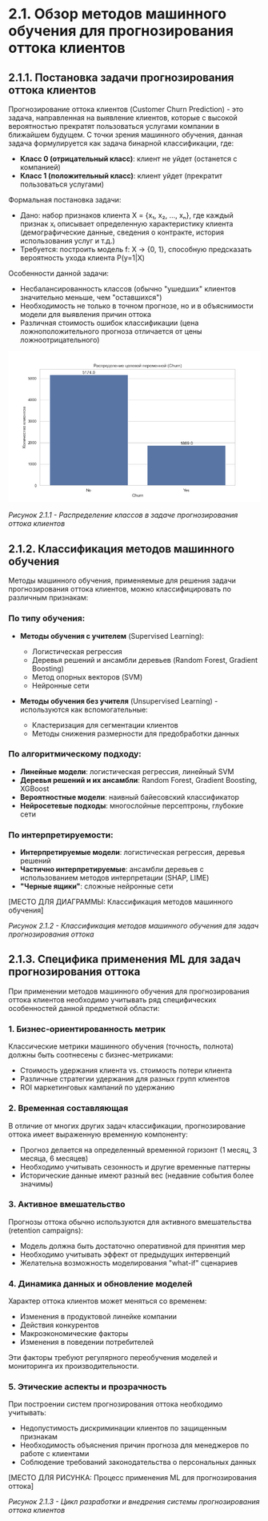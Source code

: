 # 2.1. Обзор методов машинного обучения для прогнозирования оттока клиентов

## 2.1.1. Постановка задачи прогнозирования оттока клиентов

Прогнозирование оттока клиентов (Customer Churn Prediction) - это задача, направленная на выявление клиентов, которые с высокой вероятностью прекратят пользоваться услугами компании в ближайшем будущем. С точки зрения машинного обучения, данная задача формулируется как задача бинарной классификации, где:

- **Класс 0 (отрицательный класс)**: клиент не уйдет (останется с компанией)
- **Класс 1 (положительный класс)**: клиент уйдет (прекратит пользоваться услугами)

Формальная постановка задачи:
- Дано: набор признаков клиента X = {x₁, x₂, ..., xₙ}, где каждый признак xᵢ описывает определенную характеристику клиента (демографические данные, сведения о контракте, история использования услуг и т.д.)
- Требуется: построить модель f: X → {0, 1}, способную предсказать вероятность ухода клиента P(y=1|X)

Особенности данной задачи:
- Несбалансированность классов (обычно "ушедших" клиентов значительно меньше, чем "оставшихся")
- Необходимость не только в точном прогнозе, но и в объяснимости модели для выявления причин оттока
- Различная стоимость ошибок классификации (цена ложноположительного прогноза отличается от цены ложноотрицательного)

![Распределение целевой переменной](../../images/references/target_distribution.png)

*Рисунок 2.1.1 - Распределение классов в задаче прогнозирования оттока клиентов*

## 2.1.2. Классификация методов машинного обучения

Методы машинного обучения, применяемые для решения задачи прогнозирования оттока клиентов, можно классифицировать по различным признакам:

### По типу обучения:
- **Методы обучения с учителем** (Supervised Learning):
  - Логистическая регрессия
  - Деревья решений и ансамбли деревьев (Random Forest, Gradient Boosting)
  - Метод опорных векторов (SVM)
  - Нейронные сети

- **Методы обучения без учителя** (Unsupervised Learning) - используются как вспомогательные:
  - Кластеризация для сегментации клиентов
  - Методы снижения размерности для предобработки данных

### По алгоритмическому подходу:
- **Линейные модели**: логистическая регрессия, линейный SVM
- **Деревья решений и их ансамбли**: Random Forest, Gradient Boosting, XGBoost
- **Вероятностные модели**: наивный байесовский классификатор
- **Нейросетевые подходы**: многослойные персептроны, глубокие сети

### По интерпретируемости:
- **Интерпретируемые модели**: логистическая регрессия, деревья решений
- **Частично интерпретируемые**: ансамбли деревьев с использованием методов интерпретации (SHAP, LIME)
- **"Черные ящики"**: сложные нейронные сети

[МЕСТО ДЛЯ ДИАГРАММЫ: Классификация методов машинного обучения]

*Рисунок 2.1.2 - Классификация методов машинного обучения для задач прогнозирования оттока*

## 2.1.3. Специфика применения ML для задач прогнозирования оттока

При применении методов машинного обучения для прогнозирования оттока клиентов необходимо учитывать ряд специфических особенностей данной предметной области:

### 1. Бизнес-ориентированность метрик

Классические метрики машинного обучения (точность, полнота) должны быть соотнесены с бизнес-метриками:
- Стоимость удержания клиента vs. стоимость потери клиента
- Различные стратегии удержания для разных групп клиентов
- ROI маркетинговых кампаний по удержанию

### 2. Временная составляющая

В отличие от многих других задач классификации, прогнозирование оттока имеет выраженную временную компоненту:
- Прогноз делается на определенный временной горизонт (1 месяц, 3 месяца, 6 месяцев)
- Необходимо учитывать сезонность и другие временные паттерны
- Исторические данные имеют разный вес (недавние события более значимы)

### 3. Активное вмешательство

Прогнозы оттока обычно используются для активного вмешательства (retention campaigns):
- Модель должна быть достаточно оперативной для принятия мер
- Необходимо учитывать эффект от предыдущих интервенций
- Желательна возможность моделирования "what-if" сценариев

### 4. Динамика данных и обновление моделей

Характер оттока клиентов может меняться со временем:
- Изменения в продуктовой линейке компании
- Действия конкурентов
- Макроэкономические факторы
- Изменения в поведении потребителей

Эти факторы требуют регулярного переобучения моделей и мониторинга их производительности.

### 5. Этические аспекты и прозрачность

При построении систем прогнозирования оттока необходимо учитывать:
- Недопустимость дискриминации клиентов по защищенным признакам
- Необходимость объяснения причин прогноза для менеджеров по работе с клиентами
- Соблюдение требований законодательства о персональных данных

[МЕСТО ДЛЯ РИСУНКА: Процесс применения ML для прогнозирования оттока]

*Рисунок 2.1.3 - Цикл разработки и внедрения системы прогнозирования оттока клиентов* 